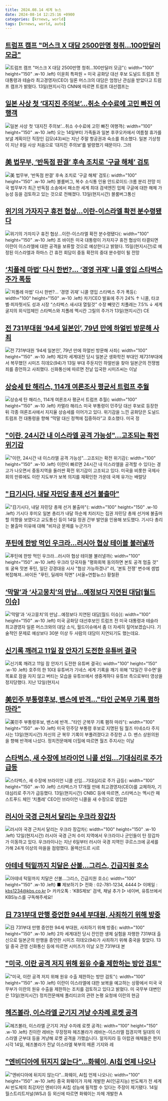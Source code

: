 ```yaml
---
title: 2024.08.14 세계 뉴스
date: 2024-08-14 12:25:16 +0900
categories: [krnews, world]
tags: [krnews, world, auto]
---
```

## [트럼프 캠프 "머스크 X 대담 2500만명 청취…100만달러 모금"](https://n.news.naver.com/mnews/article/003/0012727340)

![트럼프 캠프 "머스크 X 대담 2500만명 청취…100만달러 모금"](https://mimgnews.pstatic.net/image/origin/003/2024/08/14/12727340.jpg?type=nf220_150){: width="100" height="150" .w-10 .left}
이윤희 특파원 = 미국 공화당 대선 후보 도널드 트럼프 전 대통령과 테슬라 최고경영자(CEO) 일론 머스크의 대담은 엄청난 관심을 받았다고 트럼프 캠프가 밝혔다. 13일(현지시각) CNN에 따르면 트럼프 대선캠프는

## [일본 사상 첫 ‘대지진 주의보’…취소 수수료에 고민 빠진 여행객](https://n.news.naver.com/mnews/article/081/0003472045)

![일본 사상 첫 ‘대지진 주의보’…취소 수수료에 고민 빠진 여행객](https://mimgnews.pstatic.net/image/origin/081/2024/08/13/3472045.jpg?type=nf220_150){: width="100" height="150" .w-10 .left}
오는 14일부터 가족들과 일본 후쿠오카에서 여름철 휴가를 보낼 계획이던 직장인 김모(43)씨는 지난 주말 항공권과 숙소를 취소했다. 일본 기상청이 지난 8일 사상 처음으로 ‘대지진 주의보’를 발령했기 때문이다. 그러

## [美 법무부, ‘반독점 판결’ 후속 조치로 ‘구글 해체’ 검토](https://n.news.naver.com/mnews/article/021/0002654382)

![美 법무부, ‘반독점 판결’ 후속 조치로 ‘구글 해체’ 검토](https://mimgnews.pstatic.net/image/origin/021/2024/08/14/2654382.jpg?type=nf220_150){: width="100" height="150" .w-10 .left}
블룸버그, 복수 소식통 인용 안드로이드·크롬 분리 전망 미국 법무부가 최근 반독점 소송에서 패소한 세계 최대 검색엔진 업체 구글에 대한 해체 가능성 등을 검토하고 있는 것으로 전해졌다. 13일(현지시간) 블룸버그통신

## [위기의 가자지구 휴전 협상…이란-이스라엘 확전 분수령됐다](https://n.news.naver.com/mnews/article/008/0005076987)

![위기의 가자지구 휴전 협상…이란-이스라엘 확전 분수령됐다](https://mimgnews.pstatic.net/image/origin/008/2024/08/14/5076987.jpg?type=nf220_150){: width="100" height="150" .w-10 .left}
조 바이든 미국 대통령이 가자지구 휴전 협상이 타결되면 이란이 이스라엘에 대한 공격을 보류할 것으로 예상한다고 밝혔다. 15일(현지시간)로 예정된 이스라엘과 하마스 간 휴전 회담이 중동 확전의 중대 분수령이 될 전망

## [‘치폴레 마법’ 다시 한번?… ‘경영 귀재’ 니콜 영입 스타벅스 주가 폭등](https://n.news.naver.com/mnews/article/021/0002654360)

![‘치폴레 마법’ 다시 한번?… ‘경영 귀재’ 니콜 영입 스타벅스 주가 폭등](https://mimgnews.pstatic.net/image/origin/021/2024/08/14/2654360.jpg?type=nf220_150){: width="100" height="150" .w-10 .left}
차기CEO 발표에 주가 24% ↑ 니콜, 타코벨·피자헛서도 성과 시장 “스타벅스 새시대 열릴것” 수장 빼앗긴 치폴레는 7.5% ↓ 세계 굴지의 외식업체인 스타벅스와 치폴레 멕시칸 그릴의 주가가 13일(현지시간) CE

## [전 731부대원 ‘94세 일본인’, 79년 만에 하얼빈 방문해 사죄](https://n.news.naver.com/mnews/article/032/0003314723)

![전 731부대원 ‘94세 일본인’, 79년 만에 하얼빈 방문해 사죄](https://mimgnews.pstatic.net/image/origin/032/2024/08/13/3314723.jpg?type=nf220_150){: width="100" height="150" .w-10 .left}
제2차 세계대전 당시 일본군 생화학전 부대인 제731부대에서 복무했던 시미즈 히데오(94)가 13일 부대 주둔지인 하얼빈을 찾아 일본군의 전쟁범죄를 증언하고 사죄했다. 신화통신에 따르면 전날 입국한 시미즈씨는 이날

## [상승세 탄 해리스, 114개 여론조사 평균서 트럼프 추월](https://n.news.naver.com/mnews/article/005/0001717793)

![상승세 탄 해리스, 114개 여론조사 평균서 트럼프 추월](https://mimgnews.pstatic.net/image/origin/005/2024/08/14/1717793.jpg?type=nf220_150){: width="100" height="150" .w-10 .left}
카멀라 해리스 미국 부통령이 민주당 대선 후보로 등장한 뒤 각종 여론조사에서 지지율 상승세를 이어가고 있다. 위기감을 느낀 공화당은 도널드 트럼프 전 대통령을 향해 “막말 대신 정책에 집중하라”고 호소했다. 미국 정

## ["이란, 24시간 내 이스라엘 공격 가능성"…고조되는 확전 위기감](https://n.news.naver.com/mnews/article/277/0005458507)

!["이란, 24시간 내 이스라엘 공격 가능성"…고조되는 확전 위기감](https://mimgnews.pstatic.net/image/origin/277/2024/08/13/5458507.jpg?type=nf220_150){: width="100" height="150" .w-10 .left}
이란이 빠르면 24시간 내 이스라엘을 공격할 수 있다는 경고가 나오면서 중동지역을 둘러싼 확전 위기감이 고조되고 있다. 미국을 비롯한 국제사회의 만류에도 이란 지도부가 보복 의지를 재확인한 가운데 국제 유가는 배럴당

## ["日기시다, 내달 자민당 총재 선거 불출마"](https://n.news.naver.com/mnews/article/277/0005459063)

!["日기시다, 내달 자민당 총재 선거 불출마"](https://mimgnews.pstatic.net/image/origin/277/2024/08/14/5459063.jpg?type=nf220_150){: width="100" height="150" .w-10 .left}
기시다 후미오 일본 총리가 내달 하순께 치러지는 집권 자민당 총재 선거에 불출마할 의향을 보였다고 교도통신 등이 14일 정권 간부 발언을 인용해 보도했다. 기시다 총리는 불출마 이유에 대해 "비자금 문제를 누군가가

## [푸틴에 한방 먹인 우크라…러시아 협상 테이블 불러낼까](https://n.news.naver.com/mnews/article/001/0014874426)

![푸틴에 한방 먹인 우크라…러시아 협상 테이블 불러낼까](https://mimgnews.pstatic.net/image/origin/001/2024/08/14/14874426.jpg?type=nf220_150){: width="100" height="150" .w-10 .left}
우크라 당국자들 "평화회복 동의하면 본토 공격 멈출 것" 또 굴욕 맛본 푸틴, 일단 강경대응 시사 "협상 가능하겠나" 러, '본토 전쟁' 변수에 셈법 복잡해져…바이든 "푸틴, 딜레마 직면" (서울=연합뉴스) 황철환

## [‘막말’과 ‘사고뭉치’의 만남…예정보다 지연된 대담[월드 이슈]](https://n.news.naver.com/mnews/article/056/0011779996)

![‘막말’과 ‘사고뭉치’의 만남…예정보다 지연된 대담[월드 이슈]](https://mimgnews.pstatic.net/image/origin/056/2024/08/13/11779996.jpg?type=nf220_150){: width="100" height="150" .w-10 .left}
미국 공화당 대선후보인 트럼프 전 미국 대통령과 테슬라 최고경영자 일론 머스크와의 대담 소식, 월드이슈에서 좀 더 자세히 짚어보겠습니다. 기술적인 문제로 예상보다 30분 이상 두 사람의 대담이 지연되기도 했는데요.

## [신기록 깨려고 11일 잠 안자기 도전한 유튜버 결국](https://n.news.naver.com/mnews/article/003/0012727755)

![신기록 깨려고 11일 잠 안자기 도전한 유튜버 결국](https://mimgnews.pstatic.net/image/origin/003/2024/08/14/12727755.jpg?type=nf220_150){: width="100" height="150" .w-10 .left}
호주의 한 10대 유튜버가 기네스 세계 기록을 깨기 위해 '12일간 무수면'을 목표로 잠을 자지 않고 버티는 모습을 유튜브에서 생중계하다 유튜브 측으로부터 영상을 정지당했다. 지난 12일(현지시

## [美민주 부통령후보, 밴스에 반격…"타인 군복무 기록 폄하 마라"](https://n.news.naver.com/mnews/article/421/0007729783)

![美민주 부통령후보, 밴스에 반격…"타인 군복무 기록 폄하 마라"](https://mimgnews.pstatic.net/image/origin/421/2024/08/14/7729783.jpg?type=nf220_150){: width="100" height="150" .w-10 .left}
미국 민주당 부통령 후보로 지명된 팀 월즈 미네소타 주지사는 13일(현지시간) 자신의 군 복무 기록이 부풀려졌다고 주장한 J. D. 밴스 상원의원을 향해 반격에 나섰다. 정치전문매체 더힐에 따르면 월즈 주지사는 이날

## [스타벅스, 새 수장에 브라이언 니콜 선임...기대심리로 주가 급등](https://n.news.naver.com/mnews/article/092/0002342046)

![스타벅스, 새 수장에 브라이언 니콜 선임...기대심리로 주가 급등](https://mimgnews.pstatic.net/image/origin/092/2024/08/14/2342046.jpg?type=nf220_150){: width="100" height="150" .w-10 .left}
스타벅스가 17개월 만에 최고경영자(CEO)를 교체하자, 기대심리로 주가가 급등했다. 13일(현지시간) CNBC 등에 따르면, 스타벅스는 멕시칸 패스트푸드 체인 ‘치폴레’ CEO인 브라이언 니콜을 새 수장으로 영입한

## [러시아 국경 근처서 달리는 우크라 장갑차](https://n.news.naver.com/mnews/article/081/0003472185)

![러시아 국경 근처서 달리는 우크라 장갑차](https://mimgnews.pstatic.net/image/origin/081/2024/08/14/3472185.jpg?type=nf220_150){: width="100" height="150" .w-10 .left}
12일(현지시간) 러시아 국경 근처 수미 지역에서 우크라이나 군인들이 탄 장갑차가 이동하고 있다. 우크라이나는 지난 6일부터 러시아 국경 지역인 쿠르스크에 공세를 가해 24개 이상의 마을을 점령했다. 올렉산드르 시르

## [아테네 턱밑까지 치달은 산불…그리스, 긴급지원 호소](https://n.news.naver.com/mnews/article/056/0011780286)

![아테네 턱밑까지 치달은 산불…그리스, 긴급지원 호소](https://mimgnews.pstatic.net/image/origin/056/2024/08/13/11780286.jpg?type=nf220_150){: width="100" height="150" .w-10 .left}
■ 제보하기 ▷ 전화 : 02-781-1234, 4444 ▷ 이메일 : kbs1234@kbs.co.kr ▷ 카카오톡 : 'KBS제보' 검색, 채널 추가 ▷ 네이버, 유튜브에서 KBS뉴스를 구독해주세요!

## [日 731부대 만행 증언한 94세 부대원, 사죄하기 위해 방중](https://n.news.naver.com/mnews/article/003/0012726308)

![日 731부대 만행 증언한 94세 부대원, 사죄하기 위해 방중](https://mimgnews.pstatic.net/image/origin/003/2024/08/13/12726308.jpg?type=nf220_150){: width="100" height="150" .w-10 .left}
2차 세계대전 당시 잔인한 생체 실험을 자행한 731부대 출신으로 일본군의 만행을 증언한 시미즈 히데오(94)가 사죄하기 위해 중국을 찾았다. 13일 중국 관영 신화통신 등에 따르면 시미즈가 이날 오전 731부대 본

## ["미국, 이란 공격 저지 위해 원유 수출 제한하는 방안 검토"](https://n.news.naver.com/mnews/article/421/0007729465)

!["미국, 이란 공격 저지 위해 원유 수출 제한하는 방안 검토"](https://mimgnews.pstatic.net/image/origin/421/2024/08/14/7729465.jpg?type=nf220_150){: width="100" height="150" .w-10 .left}
이란이 이스라엘에 대한 보복을 예고하는 상황에서 미국 국무부가 이란의 원유 수출을 제한하는 조치를 검토하고 있다고 밝혔다. 미 국무부 대변인은 13일(현지시간) 정치전문매체 폴리티코의 관련 논평 요청에 이란의 현금

## [헤즈볼라, 이스라엘 군기지 겨냥 수차례 로켓 공격](https://n.news.naver.com/mnews/article/056/0011780616)

![헤즈볼라, 이스라엘 군기지 겨냥 수차례 로켓 공격](https://mimgnews.pstatic.net/image/origin/056/2024/08/14/11780616.jpg?type=nf220_150){: width="100" height="150" .w-10 .left}
친이란 레바논 무장정파 헤즈볼라가 레바논-이스라엘 접경지역 일대의 이스라엘 군부대 등을 겨냥해 로켓 공격을 가했습니다. 알자지라 등 아랍권 매체들은 현지 시각 14일, 헤즈볼라가 전날 이스라엘 북부의 메론 기지와 레

## ["엔비디아에 뒤지지 않는다"…화웨이, AI칩 언제 나오나](https://n.news.naver.com/mnews/article/003/0012727986)

!["엔비디아에 뒤지지 않는다"…화웨이, AI칩 언제 나오나](https://mimgnews.pstatic.net/image/origin/003/2024/08/14/12727986.jpg?type=nf220_150){: width="100" height="150" .w-10 .left}
중국 화웨이가 자체 개발한 AI(인공지능) 반도체가 전 세계 AI 반도체의 최강자인 엔비디아 AI칩 성능에 필적할 수 있다는 주장이 제기됐다. 14일 월스트리트저널(WSJ) 등 외신에 따르면 화웨이는 자체 개발한 A

